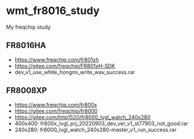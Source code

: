# wmt_fr8016_study
My freqchip study

## FR8016HA  
* https://www.freqchip.com/fr801xh  
* https://gitee.com/freqchip/FR801xH-SDK  
* dev_v1_use_white_hongmi_write_wav_success.rar  

## FR8008XP  
* https://www.freqchip.com/fr800x  
* https://gitee.com/freqchip/fr8000  
* https://gitee.com/http1520/fr8000_lvgl_watch_240x280  
* 400x400: fr800x_lvgl_prj_20220903_dev_ver_v1_st77903_not_good.rar  
* 240x280: fr8000_lvgl_watch_240x280-master_v1_run_success.rar  
